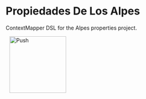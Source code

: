 # Propiedades De Los Alpes

ContextMapper DSL for the Alpes properties project.

<a href="https://gitpod.io/#https://github.com/Miso-Code/propiedades-de-los-alpes" style="padding: 10px;">
    <img src="https://gitpod.io/button/open-in-gitpod.svg" width="150" alt="Push" align="center">
</a>
